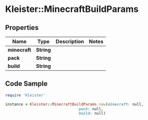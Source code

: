 # Kleister::MinecraftBuildParams

## Properties

Name | Type | Description | Notes
------------ | ------------- | ------------- | -------------
**minecraft** | **String** |  | 
**pack** | **String** |  | 
**build** | **String** |  | 

## Code Sample

```ruby
require 'Kleister'

instance = Kleister::MinecraftBuildParams.new(minecraft: null,
                                 pack: null,
                                 build: null)
```


